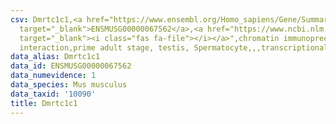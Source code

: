 ```yaml
---
csv: Dmrtc1c1,<a href="https://www.ensembl.org/Homo_sapiens/Gene/Summary?db=core;g=ENSMUSG00000067562"
  target="_blank">ENSMUSG00000067562</a>,<a href="https://www.ncbi.nlm.nih.gov/pubmed/25450459"
  target="_blank"><i class="fas fa-file"></i></a>",chromatin immunoprecipitation assay,direct
  interaction,prime adult stage, testis, Spermatocyte,,,transcriptional regulation,
data_alias: Dmrtc1c1
data_id: ENSMUSG00000067562
data_numevidence: 1
data_species: Mus musculus
data_taxid: '10090'
title: Dmrtc1c1
---
```

